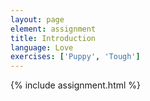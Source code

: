 ```yaml
---
layout: page
element: assignment
title: Introduction
language: Love
exercises: ['Puppy', 'Tough']
---
```


{% include assignment.html %}